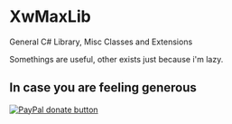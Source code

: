 # XwMaxLib
General C# Library, Misc Classes and Extensions

Somethings are useful, other exists just because i'm lazy.

## In case you are feeling generous  
[![PayPal donate button](https://www.paypalobjects.com/webstatic/en_US/btn/btn_donate_pp_142x27.png)](https://www.paypal.me/maxsnts)



